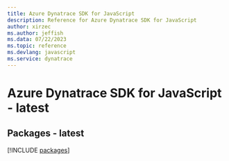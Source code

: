 ```yaml
---
title: Azure Dynatrace SDK for JavaScript
description: Reference for Azure Dynatrace SDK for JavaScript
author: xirzec
ms.author: jeffish
ms.data: 07/22/2023
ms.topic: reference
ms.devlang: javascript
ms.service: dynatrace
---
```

# Azure Dynatrace SDK for JavaScript - latest
## Packages - latest
[!INCLUDE [packages](dynatrace-index.md)]